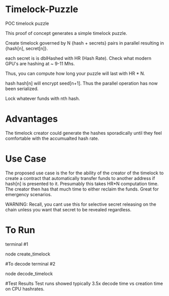 # Timelock-Puzzle
POC timelock puzzle


This proof of concept generates a simple timelock puzzle.

Create timelock governed by N {hash + secrets} pairs in parallel resulting in {hash[n], secret[n]}.

each secret is is dblHashed with HR (Hash Rate).  Check what modern GPU's are hashing at ~ 9-11 Mhs.

Thus, you can compute how long your puzzle will last with HR * N.

hash hash[n] will encrypt seed[n+1]. Thus the parallel operation has now been serialized.

Lock whatever funds with nth hash.

# Advantages

The timelock creator could generate the hashes sporadically until they feel comfortable with the accumualted hash rate.

# Use Case

The proposed use case is the for the ability of the creator of the timelock to create a contract that automatically transfer funds to another address if hash[n] is presented to it. Presumably this takes HR*N computation time.  The creator then has that much time to either reclaim the funds.  Great for emergency scenarios. 

WARNING: Recall, you cant use this for selective secret releasing on the chain unless you want that secret to be revealed regardless.  

# To Run
terminal #1

node create_timelock


#To decode
terminal #2

node decode_timelock

#Test Results
Test runs showed typically 3.5x decode time vs creation time on CPU hashrates.
